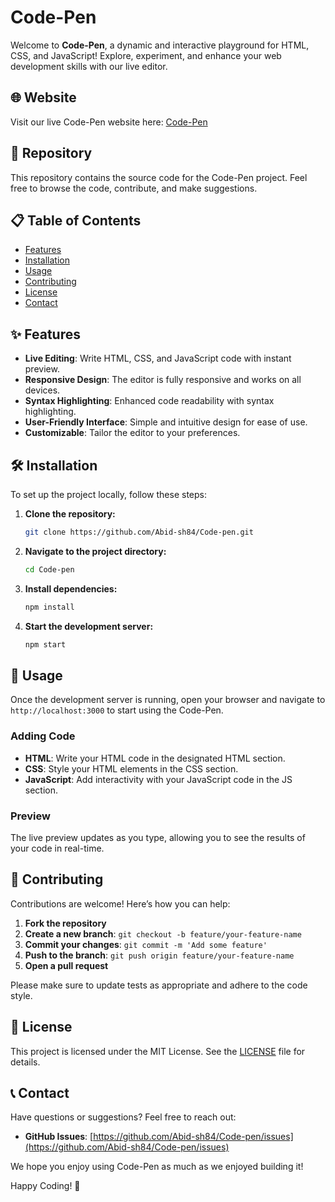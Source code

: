 # Code-Pen

Welcome to **Code-Pen**, a dynamic and interactive playground for HTML, CSS, and JavaScript! Explore, experiment, and enhance your web development skills with our live editor.

## 🌐 Website

Visit our live Code-Pen website here: [Code-Pen](https://codepenhtml.netlify.app/)

## 📂 Repository

This repository contains the source code for the Code-Pen project. Feel free to browse the code, contribute, and make suggestions.

## 📋 Table of Contents

- [Features](#features)
- [Installation](#installation)
- [Usage](#usage)
- [Contributing](#contributing)
- [License](#license)
- [Contact](#contact)

## ✨ Features

- **Live Editing**: Write HTML, CSS, and JavaScript code with instant preview.
- **Responsive Design**: The editor is fully responsive and works on all devices.
- **Syntax Highlighting**: Enhanced code readability with syntax highlighting.
- **User-Friendly Interface**: Simple and intuitive design for ease of use.
- **Customizable**: Tailor the editor to your preferences.

## 🛠️ Installation

To set up the project locally, follow these steps:

1. **Clone the repository:**
    ```sh
    git clone https://github.com/Abid-sh84/Code-pen.git
    ```
2. **Navigate to the project directory:**
    ```sh
    cd Code-pen
    ```
3. **Install dependencies:**
    ```sh
    npm install
    ```
4. **Start the development server:**
    ```sh
    npm start
    ```

## 🚀 Usage

Once the development server is running, open your browser and navigate to `http://localhost:3000` to start using the Code-Pen.

### Adding Code

- **HTML**: Write your HTML code in the designated HTML section.
- **CSS**: Style your HTML elements in the CSS section.
- **JavaScript**: Add interactivity with your JavaScript code in the JS section.

### Preview

The live preview updates as you type, allowing you to see the results of your code in real-time.

## 🤝 Contributing

Contributions are welcome! Here’s how you can help:

1. **Fork the repository**
2. **Create a new branch**: `git checkout -b feature/your-feature-name`
3. **Commit your changes**: `git commit -m 'Add some feature'`
4. **Push to the branch**: `git push origin feature/your-feature-name`
5. **Open a pull request**

Please make sure to update tests as appropriate and adhere to the code style.

## 📜 License

This project is licensed under the MIT License. See the [LICENSE](LICENSE) file for details.

## 📞 Contact

Have questions or suggestions? Feel free to reach out:

- **GitHub Issues**: [https://github.com/Abid-sh84/Code-pen/issues](https://github.com/Abid-sh84/Code-pen/issues)

We hope you enjoy using Code-Pen as much as we enjoyed building it!

Happy Coding! 🚀
